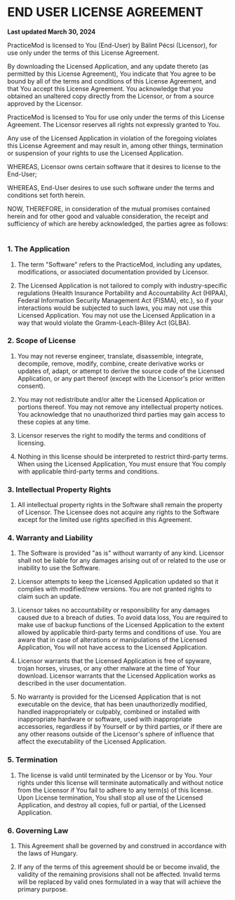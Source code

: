 # END USER LICENSE AGREEMENT

**Last updated March 30, 2024**

PracticeMod is licensed to You (End-User) by Bálint Pécsi (Licensor), for use only under the terms of this License Agreement.

By downloading the Licensed Application, and any update thereto (as permitted by this License Agreement), You indicate that You agree to be bound by all of the terms and conditions of this License Agreement, and that You accept this License Agreement. You acknowledge that you obtained an unaltered copy directly from the Licensor, or from a source approved by the Licensor.

PracticeMod is licensed to You for use only under the terms of this License Agreement. The Licensor reserves all rights not expressly granted to You.

Any use of the Licensed Application in violation of the foregoing violates this License Agreement and may result in, among other things, termination or suspension of your rights to use the Licensed Application.

WHEREAS, Licensor owns certain software that it desires to license to the End-User;

WHEREAS, End-User desires to use such software under the terms and conditions set forth herein.

NOW, THEREFORE, in consideration of the mutual promises contained herein and for other good and valuable consideration, the receipt and sufficiency of which are hereby acknowledged, the parties agree as follows:

# 

### 1. **The Application**

   1. The term "Software" refers to the PracticeMod, including any updates, modifications, or associated documentation provided by Licensor.

   1. The Licensed Application is not tailored to comply with industry-specific regulations (Health Insurance Portability and Accountability Act (HIPAA), Federal Information Security Management Act (FISMA), etc.), so if your interactions would be subjected to such laws, you may not use this Licensed Application. You may not use the Licensed Application in a way that would violate the Gramm-Leach-Bliley Act (GLBA).


### 2. **Scope of License**

   1. You may not reverse engineer, translate, disassemble, integrate, decompile, remove, modify, combine, create derivative works or updates of, adapt, or attempt to derive the source code of the Licensed Application, or any part thereof (except with the Licensor's prior written consent).

   1. You may not redistribute and/or alter the Licensed Application or portions thereof. You may not remove any intellectual property notices. You acknowledge that no unauthorized third parties may gain access to these copies at any time.

   1. Licensor reserves the right to modify the terms and conditions of licensing.

   1. Nothing in this license should be interpreted to restrict third-party terms. When using the Licensed Application, You must ensure that You comply with applicable third-party terms and conditions.


### 3. **Intellectual Property Rights**

   1. All intellectual property rights in the Software shall remain the property of Licensor. The Licensee does not acquire any rights to the Software except for the limited use rights specified in this Agreement.


### 4. **Warranty and Liability**

   1. The Software is provided "as is" without warranty of any kind. Licensor shall not be liable for any damages arising out of or related to the use or inability to use the Software.

   1. Licensor attempts to keep the Licensed Application updated so that it complies with modified/new versions. You are not granted rights to claim such an update.

   1. Licensor takes no accountability or responsibility for any damages caused due to a breach of duties. To avoid data loss, You are required to make use of backup functions of the Licensed Application to the extent allowed by applicable third-party terms and conditions of use. You are aware that in case of alterations or manipulations of the Licensed Application, You will not have access to the Licensed Application.

   1. Licensor warrants that the Licensed Application is free of spyware, trojan horses, viruses, or any other malware at the time of Your download. Licensor warrants that the Licensed Application works as described in the user documentation.

   1. No warranty is provided for the Licensed Application that is not executable on the device, that has been unauthorizedly modified, handled inappropriately or culpably, combined or installed with inappropriate hardware or software, used with inappropriate accessories, regardless if by Yourself or by third parties, or if there are any other reasons outside of the Licensor's sphere of influence that affect the executability of the Licensed Application.


### 5. **Termination**

   1. The license is valid until terminated by the Licensor or by You. Your rights under this license will terminate automatically and without notice from the Licensor if You fail to adhere to any term(s) of this license. Upon License termination, You shall stop all use of the Licensed Application, and destroy all copies, full or partial, of the Licensed Application.


### 6. **Governing Law**

   1. This Agreement shall be governed by and construed in accordance with the laws of Hungary.

   1. If any of the terms of this agreement should be or become invalid, the validity of the remaining provisions shall not be affected. Invalid terms will be replaced by valid ones formulated in a way that will achieve the primary purpose.
